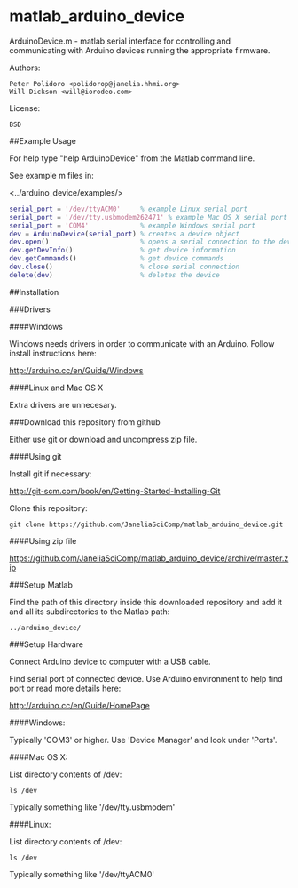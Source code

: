 matlab_arduino_device
=====================

ArduinoDevice.m - matlab serial interface for controlling and
communicating with Arduino devices running the appropriate firmware.

Authors:

    Peter Polidoro <polidorop@janelia.hhmi.org>
    Will Dickson <will@iorodeo.com>

License:

    BSD

##Example Usage

For help type "help ArduinoDevice" from the Matlab command line.

See example m files in:

<../arduino_device/examples/>

```matlab
serial_port = '/dev/ttyACM0'     % example Linux serial port
serial_port = '/dev/tty.usbmodem262471' % example Mac OS X serial port
serial_port = 'COM4'             % example Windows serial port
dev = ArduinoDevice(serial_port) % creates a device object
dev.open()                       % opens a serial connection to the device
dev.getDevInfo()                 % get device information
dev.getCommands()                % get device commands
dev.close()                      % close serial connection
delete(dev)                      % deletes the device
```

##Installation

###Drivers

####Windows

Windows needs drivers in order to communicate with an
Arduino. Follow install instructions here:

<http://arduino.cc/en/Guide/Windows>

####Linux and Mac OS X

Extra drivers are unnecesary.

###Download this repository from github

Either use git or download and uncompress zip file.

####Using git

Install git if necessary:

<http://git-scm.com/book/en/Getting-Started-Installing-Git>

Clone this repository:

```shell
git clone https://github.com/JaneliaSciComp/matlab_arduino_device.git
```

####Using zip file

<https://github.com/JaneliaSciComp/matlab_arduino_device/archive/master.zip>

###Setup Matlab

Find the path of this directory inside this downloaded repository and
add it and all its subdirectories to the Matlab path:

    ../arduino_device/

###Setup Hardware

Connect Arduino device to computer with a USB cable.

Find serial port of connected device. Use Arduino environment to help
find port or read more details here:

<http://arduino.cc/en/Guide/HomePage>

####Windows:

Typically 'COM3' or higher. Use 'Device Manager' and look under
'Ports'.

####Mac OS X:

List directory contents of /dev:

```shell
ls /dev
```

Typically something like '/dev/tty.usbmodem'

####Linux:

List directory contents of /dev:

```shell
ls /dev
```

Typically something like '/dev/ttyACM0'

